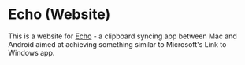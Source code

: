 # Echo (Website)

This is a website for [Echo](https://github.com/pybash1/echo) - a clipboard syncing app between Mac and Android aimed at achieving something similar to Microsoft's Link to Windows app.
